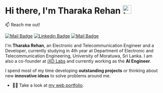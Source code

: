 # Hi there, I'm **Tharaka Rehan** <img src="https://user-images.githubusercontent.com/1303154/88677602-1635ba80-d120-11ea-84d8-d263ba5fc3c0.gif" width="28px" alt="hi"> 

:mailbox: Reach me out!

[![Mail Badge](https://img.shields.io/static/v1?message=tharakarehan&logo=gmail&labelColor=ea4335&color=ea4335&logoColor=white&label=%20)](mailto:tharakarehan10@gmail.com) [![Linkedin Badge](https://img.shields.io/static/v1?message=tharakarehan&logo=linkedin&labelColor=0077b5&color=0077b5&logoColor=white&label=%20)](https://www.linkedin.com/in/tharaka-rehan-b600b8187/) [![Mail Badge](https://img.shields.io/static/v1?message=@t_rehx&logo=instagram&labelColor=8a3ab9&color=8a3ab9&logoColor=white&label=%20)](https://www.instagram.com/t_rehx/) 

I'm **Tharaka Rehan**, an Electronic and Telecommunication Engineer and a Developer, currently studying in 4th year at Department of Electronic and Telecommunication Engineering, University of Moratuwa, Sri Lanka. I am also a co-founder at [iXD Labs](https://ixdlabs.lk) and currently working as the **AI Engineer**. 

I spend most of my time developing **outstanding projects** or thinking about new **innovative ideas** to solve problems around me.

- 👨‍🎓 Take a look at [my web portfolio](https://tharakarehan.github.io).